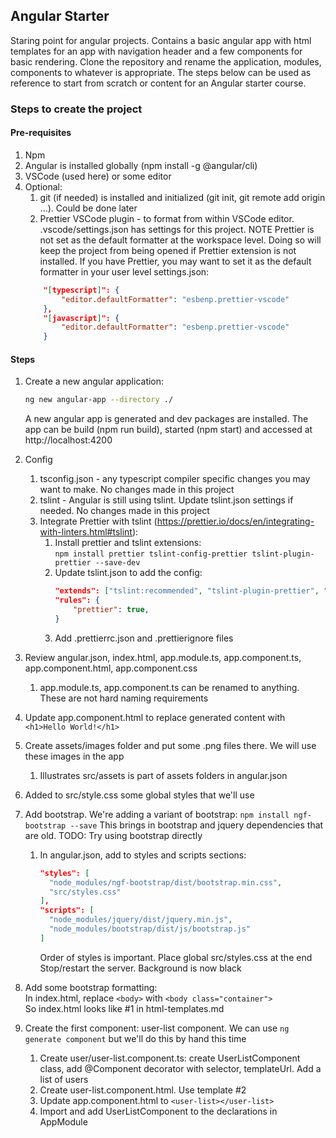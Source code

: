 ## Angular Starter

Staring point for angular projects. Contains a basic angular app with html templates for an app with navigation header and a few components for basic rendering. Clone the repository and rename the application, modules, components to whatever is appropriate. The steps below can be used as reference to start from scratch or content for an Angular starter course.


### Steps to create the project

#### Pre-requisites
1. Npm
1. Angular is installed globally (npm install -g @angular/cli)
1. VSCode (used here) or some editor
1. Optional:
   1. git (if needed) is installed and initialized (git init, git remote add origin ...). Could be done later
   1. Prettier VSCode plugin - to format from within VSCode editor. .vscode/settings.json has settings for this project. NOTE Prettier is not set as the default formatter at the workspace level. Doing so will keep the project from being opened if Prettier extension is not installed. If you have Prettier, you may want to set it as the default formatter in your user level settings.json:
   ```json
       "[typescript]": {
           "editor.defaultFormatter": "esbenp.prettier-vscode"
       },
       "[javascript]": {
           "editor.defaultFormatter": "esbenp.prettier-vscode"
       }
    ```

#### Steps
1. Create a new angular application:
   ```sh
   ng new angular-app --directory ./
   ```
 
   A new angular app is generated and dev packages are installed. The app can be build (npm run build), started (npm start) and accessed at http://localhost:4200

1. Config
   1. tsconfig.json - any typescript compiler specific changes you may want to make. No changes made in this project
   1. tslint -  Angular is still using tslint. Update tslint.json settings if needed. No changes made in this project
   1. Integrate Prettier with tslint (https://prettier.io/docs/en/integrating-with-linters.html#tslint):
      1. Install prettier and tslint extensions:<br>
         ```npm install prettier tslint-config-prettier tslint-plugin-prettier --save-dev```
      1. Update tslint.json to add the config:<br>
         ```json
         "extends": ["tslint:recommended", "tslint-plugin-prettier", "tslint-config-prettier"]
         "rules": {
             "prettier": true,
         }
         ```
      1. Add .prettierrc.json and .prettierignore files

1. Review angular.json, index.html, app.module.ts, app.component.ts, app.component.html, app.component.css
   1. app.module.ts, app.component.ts can be renamed to anything. These are not hard naming requirements
1. Update app.component.html to replace generated content with ```<h1>Hello World!</h1>```
1. Create assets/images folder and put some .png files there. We will use these images in the app
   1. Illustrates src/assets is part of assets folders in angular.json
1. Added to src/style.css some global styles that we'll use
1. Add bootstrap. We're adding a variant of bootstrap:
   ```npm install ngf-bootstrap --save```
   This brings in bootstrap and jquery dependencies that are old. TODO: Try using bootstrap directly
   1. In angular.json, add to styles and scripts sections:
      ```json
      "styles": [
        "node_modules/ngf-bootstrap/dist/bootstrap.min.css",
        "src/styles.css"
      ],
      "scripts": [
        "node_modules/jquery/dist/jquery.min.js",
        "node_modules/bootstrap/dist/js/bootstrap.js"
      ]
      ```
      Order of styles is important. Place global src/styles.css at the end 
      <br>
      Stop/restart the server. Background is now black
1. Add some bootstrap formatting:
   <br>
   In index.html, replace ```<body>``` with ```<body class="container">```
   <br>
   So index.html looks like #1 in html-templates.md

1. Create the first component: user-list component. We can use ```ng generate component``` but we'll do this by hand this time
   1. Create user/user-list.component.ts: create UserListComponent class, add @Component decorator with selector, templateUrl. Add a list of users
   1. Create user-list.component.html. Use template #2
   1. Update app.component.html to ```<user-list></user-list>```
   1. Import and add UserListComponent to the declarations in AppModule


